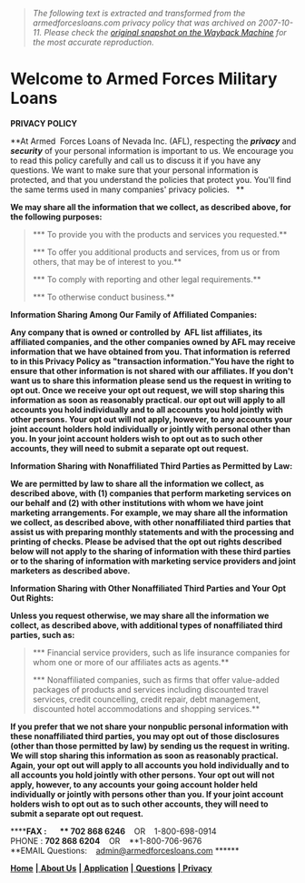 > *The following text is extracted and transformed from the armedforcesloans.com privacy policy that was archived on 2007-10-11. Please check the [original snapshot on the Wayback Machine](https://web.archive.org/web/20071011085305id_/http%3A//www.armedforcesloans.com/privacy.htm) for the most accurate reproduction.*

# Welcome to Armed Forces Military Loans

  
**PRIVACY POLICY**    
  
**At Armed  Forces Loans of Nevada Inc. (AFL), respecting the ****_privacy_**** and ****_security_**** of your personal information is important to us. We encourage you to read this policy carefully and call us to discuss it if you have any questions. We want to make sure that your personal information is protected, and that you understand the policies that protect you. You'll find the same terms used in many companies' privacy policies.   **     


**We may share all the information that we collect, as described above, for the following purposes:**

> *** To provide you with the products and services you requested.**
> 
> *** To offer you additional products and services, from us or from others, that may be of interest to you.**
> 
> *** To comply with reporting and other legal requirements.**
> 
> *** To otherwise conduct business.**

**Information Sharing Among Our Family of Affiliated Companies:**

**Any company that is owned or controlled by  AFL list affiliates, its affiliated companies, and the other companies owned by AFL may receive information that we have obtained from you. That information is referred to in this Privacy Policy as "transaction information."You have the right to ensure that other information is not shared with our affiliates. If you don't want us to share this information please send us the request in writing to opt out. Once we receive your opt out request, we will stop sharing this information as soon as reasonably practical. our opt out will apply to all accounts you hold individually and to all accounts you hold jointly with other persons. Your opt out will not apply, however, to any accounts your joint account holders hold individually or jointly with personal other than you. In your joint account holders wish to opt out as to such other accounts, they will need to submit a separate opt out request.**

**Information Sharing with Nonaffiliated Third Parties as Permitted by Law:**

**We are permitted by law to share all the information we collect, as described above, with (1) companies that perform marketing services on our behalf and (2) with other institutions with whom we have joint marketing arrangements. For example, we may share all the information we collect, as described above, with other nonaffiliated third parties that assist us with preparing monthly statements and with the processing and printing of checks. Please be advised that the opt out rights described below will not apply to the sharing of information with these third parties or to the sharing of information with marketing service providers and joint marketers as described above.**

**Information Sharing with Other Nonaffiliated Third Parties and Your Opt Out Rights:**

**Unless you request otherwise, we may share all the information we collect, as described above, with additional types of nonaffiliated third parties, such as:**

> *** Financial service providers, such as life insurance companies for whom one or more of our affiliates acts as agents.**
> 
> *** Nonaffiliated companies, such as firms that offer value-added packages of products and services including discounted travel services, credit councelling, credit repair, debt management, discounted hotel accommodations and shopping services.**

**If you prefer that we not share your nonpublic personal information with these nonaffiliated third parties, you may opt out of those disclosures (other than those permitted by law) by sending us the request in writing. We will stop sharing this information as soon as reasonably practical. Again, your opt out will apply to all accounts you hold individually and to all accounts you hold jointly with other persons. Your opt out will not apply, however, to any accounts your going account holder held individually or jointly with persons other than you. If your joint account holders wish to opt out as to such other accounts, they will need to submit a separate opt out request.**

  
******FAX :       ** **702 868 6246****    OR    1-800-698-0914  
PHONE :  ****702 868 6204****    OR    **1-800-706-9676  
**EMAIL Questions:    [admin@armedforcesloans.com](mailto:admin@armedforcesloans.com) ******

[**Home**](https://web.archive.org/web/20071011085305id_/http%3A//www.armedforcesloans.com/index.htm) **|**[ **About Us**](https://web.archive.org/web/20071011085305id_/http%3A//www.armedforcesloans.com/aboutus.htm) **|**[ **Application**](https://www.armedforcesloans.com/application.asp) **|**[ **Questions**](https://web.archive.org/web/20071011085305id_/http%3A//www.armedforcesloans.com/questions.htm) **|**[ **Privacy**](https://web.archive.org/web/20071011085305id_/http%3A//www.armedforcesloans.com/privacy.htm)
